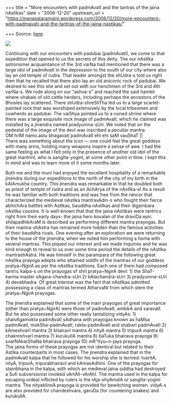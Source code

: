 +++
title = "More encounters with padmAvatI and the tantras of the jaina nAstikas"
date = "2006-12-20"
upstream_url = "https://manasataramgini.wordpress.com/2006/12/20/more-encounters-with-padmavati-and-the-tantras-of-the-jaina-nastikas/"

+++
Source: [here](https://manasataramgini.wordpress.com/2006/12/20/more-encounters-with-padmavati-and-the-tantras-of-the-jaina-nastikas/).



[![](https://i0.wp.com/bp3.blogger.com/_ZhvcTTaaD_4/RYjoXe6AktI/AAAAAAAAAAM/ZAQDBiDjp9A/s320/padubai.jpg)](http://bp3.blogger.com/_ZhvcTTaaD_4/RYjoXe6AktI/AAAAAAAAAAM/ZAQDBiDjp9A/s1600-h/padubai.jpg)

Continuing with our encounters with padubai (padmAvatI), we come to that expedition that opened to us the secrets of this deity. The our nAstIka astronomer acquaintance of the 3rd varNa had mentioned that there was a large idol of padmAvatI in the depression to the south of our city where also lay an old temple of rudra. That leader amongst the shUdra-s told us right then that he recalled that there also lay an old aniconic rock of padubai. We desired to see this site and set out with our henchmen of the 3rd and 4th varNa-s. We rode along on our “ashva-s” and reached the said hamlet where vIrakals of old cattle herders, including perhaps the ancestors of the Bhosles lay scattered. There shUdra-shreShTha led us to a large scarlet-painted rock that was worshiped extensively by the local tribesmen and cowherds as padubai. The vaiShya pointed us to a ruined shrine where there was a large exquisite rock image of padmAvatI, which he claimed was installed by a jinendra named pradyumna-sUri. We noted that on the pedestal of the image of the devI was inscribed a peculiar mantra:  
OM hrIM namo.astu bhagavati padmAvatI ehi ehi saM vauShaT \|\|  
There was something about the icon — one could feel the great goddess with many arms, holding many weapons inspire a sense of awe. I had the same feeling as what I felt only in the presence of another old idol of the great mantrinI, who is sangIta-yoginI, at some other point in time. I kept this in mind and was to learn more of it some months later.

Both me and the muni had enjoyed the excellent hospitality of a remarkable jinendra during our expeditions to the north of the city of my birth in the kAlAmukha country. This jinendra was remarkable in that he doubled both as priest of temple of rudra and as an AchArya of the nAstIka-s! As a result he was familiar with both traditions and was free from the rancor that characterized the medieval nAstika mantravAdin-s who fought their fierce abhichAra battles with AstIkas, bauddha nAstIkas and their digambara nAstIka cousins. It is well-known that that the jaina nAstIkas were tantrics right from their early days- the jaina hero kovalan of the draviDa epic shilapadhikAraM is described as performing different mantra prayogas. But their mantra-shAstra has remained more hidden than the famous activities of their bauddha rivals. One evening after an exploration we were returning to the house of the jinendra, when we noted him performing a homa with several mantras. This piqued our interest and we made inquiries and he was kind enough to reveal to us over some time period the details of the nAstIka mantrashAstra. He was himself in the parampara of the following great nAstIka prayoga adepts who attained siddhi of the mantras of our goddess pratya\~NgirA as per the nAstIka traditions. Each one of them had composed tantric kalpa-s on the prayogas of shrI pratya\~NgirA devI: 1) the ShaT-karma master sAgara-chandra-sUri 2) bAlachandra-sUri 3) pradyumna-sUri 4) devabhadra. Of great interest was the fact that nAstIkas admitted possessing a class of mantras termed AtharvaNI from which stem the pratya\~NgirA prayogas.

The jinendra explained that some of the main prayogas of great importance (other than pratya\~NgirA) were those of padmAvatI, ambikA and saravatI. But he also possessed some other really tantalizing vidyAs: 1) shaivAgamokta padmAvatI sAdhana with prayogas known as haMsa padmAvatI, mokSha-padmAvatI, rakta-padmAvatI and shabarI padmAvatI 2) kAmeshvarI mantra 3) bhairavI mantra 4) nityA mantra 5) tripurA mantra 6) chakreshvarI mantra 7) kurukullA mantra 8) baTuka bhairava prayoga 9) svarNAkarShaNa bhairava prayoga 10) mR^ityu\~n-jaya prayoga.  
The jaina forms of these prayogas are not identical but related to their AstIka counterparts in most cases. The jinendra explained that in the padmAvatI kalpa that he followed for his worship she is termed: tvaritA, nityA, tripurA, tripurabhairavI and kAmasAdhinI. One of the prayogas for stambhana in the kalpa, with which an medieval jaina siddha had destroyed a Sufi subversionist invoked vArtAlI-vArAhI. The mantra used in the kalpa for escaping ordeal inflicted by rulers is the rAja-shyAmalA or sangIta-yoginI mantra. The nityaklinnA prayoga is provided for bewitching women. vidyA-s are also provided for chandeshvara, garuDa (for countering snakes) and kurukullA.

